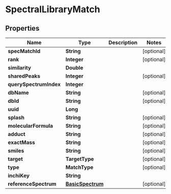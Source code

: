 

# SpectralLibraryMatch


## Properties

| Name | Type | Description | Notes |
|------------ | ------------- | ------------- | -------------|
|**specMatchId** | **String** |  |  [optional] |
|**rank** | **Integer** |  |  [optional] |
|**similarity** | **Double** |  |  |
|**sharedPeaks** | **Integer** |  |  [optional] |
|**querySpectrumIndex** | **Integer** |  |  |
|**dbName** | **String** |  |  [optional] |
|**dbId** | **String** |  |  [optional] |
|**uuid** | **Long** |  |  |
|**splash** | **String** |  |  [optional] |
|**molecularFormula** | **String** |  |  [optional] |
|**adduct** | **String** |  |  [optional] |
|**exactMass** | **String** |  |  [optional] |
|**smiles** | **String** |  |  [optional] |
|**target** | **TargetType** |  |  [optional] |
|**type** | **MatchType** |  |  [optional] |
|**inchiKey** | **String** |  |  |
|**referenceSpectrum** | [**BasicSpectrum**](BasicSpectrum.md) |  |  [optional] |




